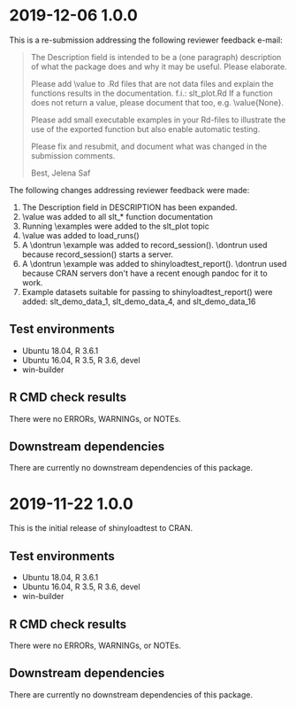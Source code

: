 # 2019-12-06 1.0.0

This is a re-submission addressing the following reviewer feedback e-mail:

> The Description field is intended to be a (one paragraph) description
> of what the package does and why it may be useful. Please elaborate.
> 
> Please add \value to .Rd files that are not data files and explain the 
> functions results in the documentation.
> f.i.: slt_plot.Rd
> If a function does not return a value, please document that too, e.g. 
> \value{None}.
> 
> Please add small executable examples in your Rd-files to illustrate the 
> use of the exported function but also enable automatic testing.
> 
> Please fix and resubmit, and document what was changed in the submission 
> comments.
> 
> Best,
> Jelena Saf

The following changes addressing reviewer feedback were made:

1. The Description field in DESCRIPTION has been expanded.
2. \value was added to all slt_* function documentation
3. Running \examples were added to the slt_plot topic
4. \value was added to load_runs()
5. A \dontrun \example was added to record_session(). \dontrun used because record_session() starts a server.
6. A \dontrun \example was added to shinyloadtest_report(). \dontrun used because CRAN servers don't have a recent enough pandoc for it to work.
7. Example datasets suitable for passing to shinyloadtest_report() were added: slt_demo_data_1, slt_demo_data_4, and slt_demo_data_16

## Test environments

* Ubuntu 18.04, R 3.6.1
* Ubuntu 16.04, R 3.5, R 3.6, devel
* win-builder

## R CMD check results

There were no ERRORs, WARNINGs, or NOTEs.

## Downstream dependencies

There are currently no downstream dependencies of this package.

# 2019-11-22 1.0.0

This is the initial release of shinyloadtest to CRAN.

## Test environments

* Ubuntu 18.04, R 3.6.1
* Ubuntu 16.04, R 3.5, R 3.6, devel
* win-builder

## R CMD check results

There were no ERRORs, WARNINGs, or NOTEs.

## Downstream dependencies

There are currently no downstream dependencies of this package.

